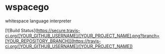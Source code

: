 wspacego
========
whitespace language interpreter

[![Build Status](https://secure.travis-ci.org/[YOUR_GITHUB_USERNAME]/[YOUR_PROJECT_NAME].png?branch=[YOUR_REPOSITORY_BRANCH]](https://travis-ci.org/[YOUR_GITHUB_USERNAME]/[YOUR_PROJECT_NAME])